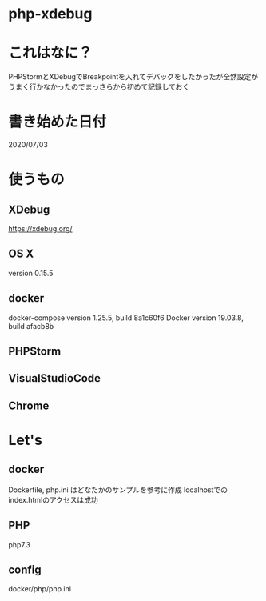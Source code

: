 # php-xdebug

# これはなに？
PHPStormとXDebugでBreakpointを入れてデバッグをしたかったが全然設定がうまく行かなかったのでまっさらから初めて記録しておく

# 書き始めた日付
2020/07/03

# 使うもの
## XDebug
https://xdebug.org/

## OS X
version 0.15.5

## docker
docker-compose version 1.25.5, build 8a1c60f6
Docker version 19.03.8, build afacb8b

## PHPStorm

## VisualStudioCode

## Chrome



# Let's 

## docker
Dockerfile, php.ini はどなたかのサンプルを参考に作成
localhostでのindex.htmlのアクセスは成功

## PHP
php7.3

## config
docker/php/php.ini

